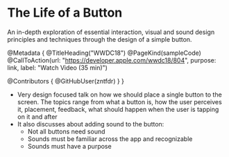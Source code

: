 # The Life of a Button

An in-depth exploration of essential interaction, visual and sound design principles and techniques through the design of a simple button.

@Metadata {
   @TitleHeading("WWDC18")
   @PageKind(sampleCode)
   @CallToAction(url: "https://developer.apple.com/wwdc18/804", purpose: link, label: "Watch Video (35 min)")

   @Contributors {
      @GitHubUser(zntfdr)
   }
}



- Very design focused talk on how we should place a single button to the screen. The topics range from what a button is, how the user perceives it, placement, feedback, what should happen when the user is tapping on it and after
- It also discusses about adding sound to the button:
  - Not all buttons need sound
  - Sounds must be familiar across the app and recognizable
  - Sounds must have a purpose
